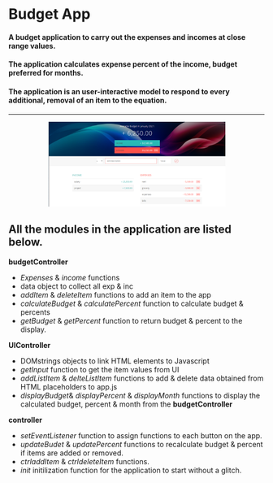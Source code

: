 # Budget App
#### A budget application to carry out the expenses and incomes at close range values.
#### The application calculates expense percent of the income, budget preferred for months.
#### The application is an user-interactive model to respond to every additional, removal of an item to the equation.
***
<p align="center">
  <img src="./budgety.png" width="350" title="hover text">
</p>

## All the modules in the application are listed below.
**budgetController**
* _Expenses_ & _income_ functions
* data object to collect all exp & inc
* _addItem_ & _deleteItem_ functions to add an item to the app
* _calculateBudget_ & _calculatePercent_ function to calculate budget & percents
* _getBudget_ & _getPercent_ function to return budget & percent to the display.


**UIController**
* DOMstrings objects to link HTML elements to Javascript
* _getInput_ function to get the item values from UI
* _addListItem_ & _delteListItem_ functions to add & delete data obtained from HTML placeholders to app.js
* _displayBudget_& _displayPercent_ & _displayMonth_ functions to display the calculated budget, percent & month from the **budgetController**


**controller**
* _setEventListener_ function to assign functions to each button on the app.
* _updateBudet_ & _updatePercent_ functions to recalculate budget & percent if items are added or removed.
* _ctrladdItem_ & _ctrldeleteItem_ functions.
* _init_ initilization function for the application to start without a glitch.
